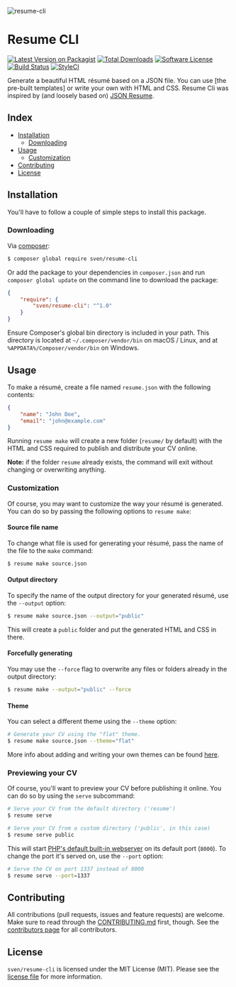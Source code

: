 ![resume-cli](https://cloud.githubusercontent.com/assets/11269635/25568009/f8525176-2df9-11e7-977f-600428558ce1.jpg)

# Resume CLI

[![Latest Version on Packagist][ico-version]][link-packagist]
[![Total Downloads][ico-downloads]][link-downloads]
[![Software License][ico-license]](LICENSE.md)
[![Build Status][ico-circleci]][link-circleci]
[![StyleCI][ico-styleci]][link-styleci]

Generate a beautiful HTML résumé based on a JSON file. You can use [the pre-built templates]
or write your own with HTML and CSS. Resume Cli was inspired by (and loosely based on)
[JSON Resume](https://jsonresume.org/).


## Index
- [Installation](#installation)
  - [Downloading](#downloading)
- [Usage](#usage)
  - [Customization](#customization)
- [Contributing](#contributing)
- [License](#license)

## Installation
You'll have to follow a couple of simple steps to install this package.

### Downloading
Via [composer](http://getcomposer.org):

```bash
$ composer global require sven/resume-cli
```

Or add the package to your dependencies in `composer.json` and run
`composer global update` on the command line to download the package:

```json
{
    "require": {
        "sven/resume-cli": "^1.0"
    }
}
```

Ensure Composer's global bin directory is included in your path. This directory is located
at `~/.composer/vendor/bin` on macOS / Linux, and at `%APPDATA%/Composer/vendor/bin` on Windows.

## Usage
To make a résumé, create a file named `resume.json` with the following contents:

```json
{
    "name": "John Doe",
    "email": "john@example.com"
}
```

Running `resume make` will create a new folder (`resume/` by default) with the HTML and CSS
required to publish and distribute your CV online.

**Note:** if the folder `resume` already exists, the command will exit without changing
or overwriting anything.

### Customization
Of course, you may want to customize the way your résumé is generated. You can do so by
passing the following options to `resume make`:

#### Source file name
To change what file is used for generating your résumé, pass the name of the file to the
`make` command:

```bash
$ resume make source.json
```

#### Output directory
To specify the name of the output directory for your generated résumé, use the `--output`
option:

```bash
$ resume make source.json --output="public"
```

This will create a `public` folder and put the generated HTML and CSS in there.

#### Forcefully generating
You may use the `--force` flag to overwrite any files or folders already in the output
directory:

```bash
$ resume make --output="public" --force
```

#### Theme
You can select a different theme using the `--theme` option:

```bash
# Generate your CV using the "flat" theme.
$ resume make source.json --theme="flat"
```

More info about adding and writing your own themes can be found [here]().

### Previewing your CV
Of course, you'll want to preview your CV before publishing it online. You can do so by
using the `serve` subcommand:

```bash
# Serve your CV from the default directory ('resume')
$ resume serve

# Serve your CV from a custom directory ('public', in this case)
$ resume serve public
```

This will start [PHP's default built-in webserver](https://secure.php.net/manual/en/features.commandline.webserver.php)
on its default port (`8000`). To change the port it's served on, use the `--port` option:

```bash
# Serve the CV on port 1337 instead of 8000
$ resume serve --port=1337
```

## Contributing
All contributions (pull requests, issues and feature requests) are
welcome. Make sure to read through the [CONTRIBUTING.md](CONTRIBUTING.md) first,
though. See the [contributors page](../../graphs/contributors) for all contributors.

## License
`sven/resume-cli` is licensed under the MIT License (MIT). Please see the
[license file](LICENSE.md) for more information.

[ico-version]: https://img.shields.io/packagist/v/sven/resume-cli.svg?style=flat-square
[ico-license]: https://img.shields.io/badge/license-MIT-green.svg?style=flat-square
[ico-downloads]: https://img.shields.io/packagist/dt/sven/resume-cli.svg?style=flat-square
[ico-circleci]: https://img.shields.io/circleci/project/github/svenluijten/resume-cli.svg?style=flat-square
[ico-styleci]: https://styleci.io/repos/:styleci/shield

[link-packagist]: https://packagist.org/packages/sven/resume-cli
[link-downloads]: https://packagist.org/packages/sven/resume-cli
[link-circleci]: https://circleci.com/gh/svenluijten/resume-cli
[link-styleci]: https://styleci.io/repos/:styleci